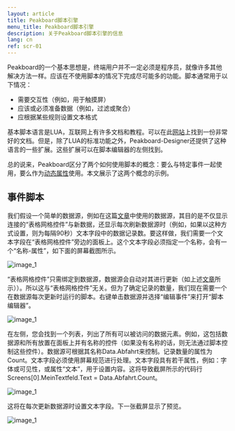 ```yaml
---
layout: article
title: Peakboard脚本引擎
menu_title: Peakboard脚本引擎
description: 关于Peakboard脚本引擎的信息
lang: cn
ref: scr-01
---
```

Peakboard的一个基本思想是，终端用户并不一定必须是程序员，就像许多其他解决方法一样。应该在不使用脚本的情况下完成尽可能多的功能。脚本通常用于以下情况：

* 需要交互性（例如，用于触摸屏）
* 应该或必须准备数据（例如，过滤或聚合）
* 应根据某些规则设置文本格式

基本脚本语言是LUA，互联网上有许多文档和教程。可以在此[网站](https://www.lua.org/docs.html)上找到一份非常好的文档。但是，除了LUA的标准功能之外，Peakboard-Designer还提供了这种语言的一些扩展。这些扩展可以在脚本编辑器的左侧找到。

总的说来，Peakboard区分了两个如何使用脚本的概念：要么与特定事件一起使用，要么作为[动态属性](/tutorials/03-cn-xml-data.html)使用。本文展示了这两个概念的示例。

## 事件脚本

我们假设一个简单的数据源，例如在这篇[文章](/tutorials/03-cn-xml-data.html)中使用的数据源，其目的是不仅显示连接的“表格网格控件”与新数据，还显示每次刷新数据源时（例如，如果以这种方式设置，则为每隔90秒）文本字段中的数据记录数。要这样做，我们需要一个文本字段在“表格网格控件”旁边的面板上。这个文本字段必须指定一个名称，会有一个“名称-属性”，如下面的屏幕截图所示。

![image_1](/assets/images/scripting/engine/TutorialScripting01.png)

“表格网格控件”只需绑定到数据源，数据源会自动对其进行更新（如上述[文章](/tutorials/03-en-xml-data.html)所示））。所以这与“表格网格控件”无关。但为了确定记录的数量，我们现在需要一个在数据源每次更新时运行的脚本。右键单击数据源并选择“编辑事件”来打开“脚本编辑器”。

![image_1](/assets/images/scripting/engine/TutorialScripting02.png)

在左侧，您会找到一个列表，列出了所有可以被访问的数据元素。例如，这包括数据源和所有放置在面板上并有名称的控件（如果没有名称的话，则无法通过脚本控制这些控件）。数据源可根据其名称Data.Abfahrt来控制。记录数量的属性为Count。文本字段必须使用屏幕规范进行处理。文本字段具有若干属性，例如：字体或可见性，或属性“文本”，用于设置内容。这将导致截屏所示的代码行Screens[0].MeinTextfeld.Text = Data.Abfahrt.Count。

![image_1](/assets/images/scripting/engine/TutorialScripting03.png)

这将在每次更新数据源时设置文本字段。下一张截屏显示了预览。

![image_1](/assets/images/scripting/engine/TutorialScripting04.png)
